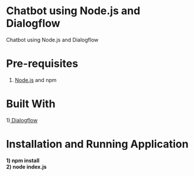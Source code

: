


# Chatbot using Node.js and Dialogflow

Chatbot using Node.js and Dialogflow

# Pre-requisites

1) <a href="https://nodejs.org/en">Node.js</a> and npm

# Built With
1)<a href="https://dialogflow.com/">  Dialogflow </a>

# Installation and Running Application
<b>
1) npm install </br>
2) node index.js
  </b>


